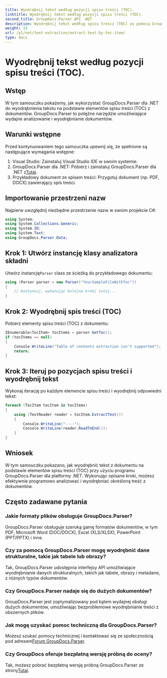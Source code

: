 ```yaml
---
title: Wyodrębnij tekst według pozycji spisu treści (TOC).
linktitle: Wyodrębnij tekst według pozycji spisu treści (TOC).
second_title: GroupDocs.Parser API .NET
description: Wyodrębnij tekst według spisu treści (TOC) za pomocą GroupDocs.Parser dla .NET. Poznaj wydajne techniki analizowania dokumentów w celu ekstrakcji danych strukturalnych.
weight: 15
url: /pl/net/text-extraction/extract-text-by-toc-item/
type: docs
---
```

# Wyodrębnij tekst według pozycji spisu treści (TOC).

## Wstęp
W tym samouczku pokażemy, jak wykorzystać GroupDocs.Parser dla .NET do wyodrębnienia tekstu na podstawie elementów spisu treści (TOC) z dokumentów. GroupDocs.Parser to potężne narzędzie umożliwiające wydajne analizowanie i wyodrębnianie dokumentów.
## Warunki wstępne
Przed kontynuowaniem tego samouczka upewnij się, że spełnione są następujące wymagania wstępne:
1. Visual Studio: Zainstaluj Visual Studio IDE w swoim systemie.
2.  GroupDocs.Parser dla .NET: Pobierz i zainstaluj GroupDocs.Parser dla .NET z[Tutaj](https://releases.groupdocs.com/parser/net/).
3. Przykładowy dokument ze spisem treści: Przygotuj dokument (np. PDF, DOCX) zawierający spis treści.

## Importowanie przestrzeni nazw
Najpierw uwzględnij niezbędne przestrzenie nazw w swoim projekcie C#:
```csharp
using System;
using System.Collections.Generic;
using System.IO;
using System.Text;
using GroupDocs.Parser.Data;
```
## Krok 1: Utwórz instancję klasy analizatora składni
 Utwórz instancję`Parser` class ze ścieżką do przykładowego dokumentu:
```csharp
using (Parser parser = new Parser("YourSampleFileWithToc"))
{
    // Kontynuuj, wykonując kolejne kroki tutaj...
}
```
## Krok 2: Wyodrębnij spis treści (TOC)
Pobierz elementy spisu treści (TOC) z dokumentu:
```csharp
IEnumerable<TocItem> tocItems = parser.GetToc();
if (tocItems == null)
{
    Console.WriteLine("Table of contents extraction isn't supported");
    return;
}
```
## Krok 3: Iteruj po pozycjach spisu treści i wyodrębnij tekst
Wykonaj iterację po każdym elemencie spisu treści i wyodrębnij odpowiedni tekst:
```csharp
foreach (TocItem tocItem in tocItems)
{
    using (TextReader reader = tocItem.ExtractText())
    {
        Console.WriteLine("----");
        Console.WriteLine(reader.ReadToEnd());
    }
}
```

## Wniosek
W tym samouczku pokazano, jak wyodrębnić tekst z dokumentu na podstawie elementów spisu treści (TOC) przy użyciu programu GroupDocs.Parser dla platformy .NET. Wykonując opisane kroki, możesz efektywnie programowo analizować i wyodrębniać określoną treść z dokumentów.

## Często zadawane pytania
### Jakie formaty plików obsługuje GroupDocs.Parser?
GroupDocs.Parser obsługuje szeroką gamę formatów dokumentów, w tym PDF, Microsoft Word (DOC/DOCX), Excel (XLS/XLSX), PowerPoint (PPT/PPTX) i inne.
### Czy za pomocą GroupDocs.Parser mogę wyodrębnić dane strukturalne, takie jak tabele lub obrazy?
Tak, GroupDocs.Parser udostępnia interfejsy API umożliwiające wyodrębnianie danych strukturalnych, takich jak tabele, obrazy i metadane, z różnych typów dokumentów.
### Czy GroupDocs.Parser nadaje się do dużych dokumentów?
GroupDocs.Parser jest zoptymalizowany pod kątem wydajnej obsługi dużych dokumentów, umożliwiając bezproblemowe wyodrębnianie treści z obszernych plików.
### Jak mogę uzyskać pomoc techniczną dla GroupDocs.Parser?
 Możesz szukać pomocy technicznej i kontaktować się ze społecznością pod adresem[Forum GroupDocs.Parser](https://forum.groupdocs.com/c/parser/17).
### Czy GroupDocs oferuje bezpłatną wersję próbną do oceny?
Tak, możesz pobrać bezpłatną wersję próbną GroupDocs.Parser ze strony[Tutaj](https://releases.groupdocs.com/).